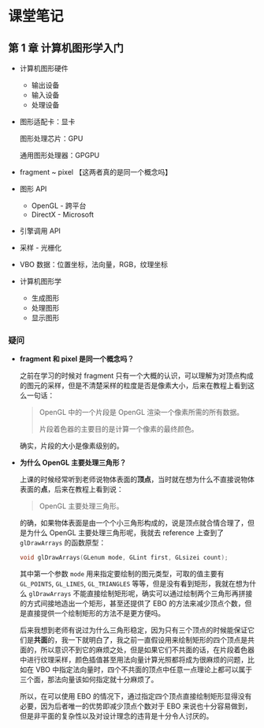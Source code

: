 # 课堂笔记

## 第 1 章  计算机图形学入门

+ 计算机图形硬件

  + 输出设备
  + 输入设备
  + 处理设备

+ 图形适配卡：显卡

  图形处理芯片：GPU

  通用图形处理器：GPGPU

+ fragment ~ pixel 【这两者真的是同一个概念吗】

+ 图形 API

  + OpenGL - 跨平台
  + DirectX - Microsoft

+ 引擎调用 API

+ 采样 - 光栅化

+ VBO 数据：位置坐标，法向量，RGB，纹理坐标

+ 计算机图形学

  + 生成图形
  + 处理图形
  + 显示图形

### 疑问

+ **fragment 和 pixel 是同一个概念吗？**

  之前在学习的时候对 fragment 只有一个大概的认识，可以理解为对顶点构成的图元的采样，但是不清楚采样的粒度是否是像素大小，后来在教程上看到这么一句话：

  > OpenGL 中的一个片段是 OpenGL 渲染一个像素所需的所有数据。
  >
  > 片段着色器的主要目的是计算一个像素的最终颜色。

  确实，片段的大小是像素级别的。

+ **为什么 OpenGL 主要处理三角形？**

  上课的时候经常听到老师说物体表面的**顶点**，当时就在想为什么不直接说物体表面的**点**，后来在教程上看到说：

  > OpenGL 主要处理三角形。

  的确，如果物体表面是由一个个小三角形构成的，说是顶点就合情合理了，但是为什么 OpenGL 主要处理三角形呢，我就去 reference 上查到了 `glDrawArrays` 的函数原型：

  ```c++
  void glDrawArrays(GLenum mode, GLint first, GLsizei count);
  ```

  其中第一个参数 `mode` 用来指定要绘制的图元类型，可取的值主要有 `GL_POINTS`, `GL_LINES`, `GL_TRIANGLES` 等等，但是没有看到矩形，我就在想为什么 `glDrawArrays` 不能直接绘制矩形呢，确实可以通过绘制两个三角形再拼接的方式间接地造出一个矩形，甚至还提供了 EBO 的方法来减少顶点个数，但是直接提供一个绘制矩形的方法不是更方便吗。

  后来我想到老师有说过为什么三角形稳定，因为只有三个顶点的时候能保证它们是**共面**的，我一下就明白了，我之前一直假设用来绘制矩形的四个顶点是共面的，所以意识不到它的麻烦之处，但是如果它们不共面的话，在片段着色器中进行纹理采样，颜色插值甚至用法向量计算光照都将成为很麻烦的问题，比如在 VBO 中指定法向量时，四个不共面的顶点中任意一点理论上都可以属于三个面，那法向量该如何指定就十分麻烦了。

  所以，在可以使用 EBO 的情况下，通过指定四个顶点直接绘制矩形显得没有必要，因为后者唯一的优势即减少顶点个数对于 EBO 来说也十分容易做到，但是非平面的复杂性以及对设计理念的违背是十分令人讨厌的。